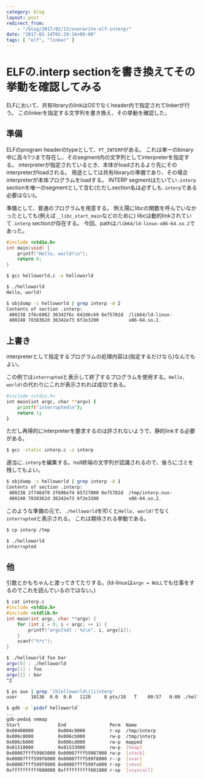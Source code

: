 ```yaml
---
category: blog
layout: post
redirect_from:
    - "/blog/2017/02/13/overwrite-elf-interp/"
date: "2017-02-14T01:29:16+09:00"
tags: [ "elf", "linker" ]
---
```


# ELFの.interp sectionを書き換えてその挙動を確認してみる

ELFにおいて、共有libraryのlinkはOSでなくheader内で指定されてlinkerが行う。
このlinkerを指定する文字列を書き換え、その挙動を確認した。

## 準備

ELFのprogram headerのtypeとして、`PT_INTERP`がある。
これは単一のbinary中に高々$1$つまで存在し、そのsegment内の文字列としてinterpreterを指定する。
interpreterが指定されているとき、本体がloadされるより先にそのinterpreterがloadされる。
用途としては共有libraryの準備であり、その場合interpreterが本体プログラムをloadする。
INTERP segmentはたいてい`.interp` sectionを唯一のsegmentとして含む(ただしsection名は必ずしも`.interp`である必要はない)。

準備として、普通のプログラムを用意する。
例え陽にlibcの関数を呼んでいなかったとしても(例えば`__libc_start_main`などのために) libcは動的linkされていて`.interp` sectionが存在する。
今回、pathは`/lib64/ld-linux-x86-64.so.2`であった。

``` c
#include <stdio.h>
int main(void) {
    printf("Hello, world!\n");
    return 0;
}
```

``` sh
$ gcc helloworld.c -o helloworld

$ ./helloworld
Hello, world!

$ objdump -s helloworld | grep interp -A 2
Contents of section .interp:
 400238 2f6c6962 36342f6c 642d6c69 6e75782d  /lib64/ld-linux-
 400248 7838362d 36342e73 6f2e3200           x86-64.so.2. 
```

## 上書き

interpreterとして指定するプログラムの処理内容は(指定するだけなら)なんでもよい。

この例では`interrupted`と表示して終了するプログラムを使用する。`Hello, world!`の代わりにこれが表示されれば成功である。

``` sh
#include <stdio.h>
int main(int argc, char **argv) {
    printf("interrupted\n");
    return 1;
}
```

ただし再帰的にinterpreterを要求するのは許されないようで、静的linkする必要がある。

``` sh
$ gcc -static interp.c -o interp
```

適当に`.interp`を編集する。null終端の文字列が認識されるので、後ろにゴミを残してもよい。

``` sh
$ objdump -s helloworld | grep interp -A 1
Contents of section .interp:
 400238 2f746d70 2f696e74 65727000 6e75782d  /tmp/interp.nux-
 400248 7838362d 36342e73 6f2e3200           x86-64.so.2.
```

このような準備の元で、`./helloworld`を叩くと`Hello, world!`でなく`interrupted`と表示される。
これは期待される挙動である。

``` sh
$ cp interp /tmp

$ ./helloworld
interrupted
```

## 他

引数とかもちゃんと渡ってきてたりする。(ld-linuxは`argv = NULL`でも仕事をするのでこれを読んでいるのではない。)

``` c
$ cat interp.c
#include <stdio.h>
#include <stdlib.h>
int main(int argc, char **argv) {
    for (int i = 0; i < argc; ++ i) {
        printf("argv[%d] : %s\n", i, argv[i]);
    }
    scanf("%*c");
}
```

``` sh
$ ./helloworld foo bar
argv[0] : ./helloworld
argv[1] : foo
argv[2] : bar
^Z

$ ps aux | grep '[h]elloworld\|[i]nterp'
user     10136  0.0  0.0   1120     8 pts/18   T    00:57   0:00 ./helloworld foo bar

$ gdb -p `pidof helloworld`
...
gdb-peda$ vmmap
Start              End                Perm	Name
0x00400000         0x004c9000         r-xp	/tmp/interp
0x006c8000         0x006cb000         rw-p	/tmp/interp
0x006cb000         0x006cd000         rw-p	mapped
0x01510000         0x01533000         rw-p	[heap]
0x00007fff59965000 0x00007fff59987000 rw-p	[stack]
0x00007fff599f6000 0x00007fff599f8000 r--p	[vvar]
0x00007fff599f8000 0x00007fff599fa000 r-xp	[vdso]
0xffffffffff600000 0xffffffffff601000 r-xp	[vsyscall]
```

